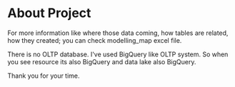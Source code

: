 # About Project

For more information like where those data coming, how tables are related, how they created; you can check modelling_map excel file.

There is no OLTP database. I've used BigQuery like OLTP system. So when you see resource its also BigQuery and data lake also BigQuery.

Thank you for your time.
